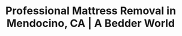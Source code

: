 ---
layout: location.njk
title: Professional Mattress Removal in Mendocino, CA | A Bedder World
description: Expert mattress pickup and disposal in historic Mendocino. Eco-friendly recycling for coastal community. Call 720-263-6094 for next-day service.
permalink: /mattress-removal/california/mendocino/
city: Mendocino
state: California
stateSlug: california
tier: 3
coordinates:
  lat: 39.3074
  lng: -123.7958
pricing:
  startingPrice: 125
  single: 125
  queen: 155
  king: 180
  boxSpring: 30
neighborhoods:
  - name: "Mendocino Village"
    zipCodes: ["95460"]
  - name: "Mendocino Headlands"
    zipCodes: ["95460"]
  - name: "Big River Beach Area"
    zipCodes: ["95460"]
  - name: "Kelley House Historic District"
    zipCodes: ["95460"]
  - name: "Ford House Area"
    zipCodes: ["95460"]
  - name: "Mendocino Bluffs"
    zipCodes: ["95460"]
  - name: "Little River Junction"
    zipCodes: ["95460"]
  - name: "Comptche-Ukiah Road Corridor"
    zipCodes: ["95460"]
  - name: "Caspar Road Area"
    zipCodes: ["95460"]
  - name: "Highway 1 Coastal Corridor"
    zipCodes: ["95460"]
  - name: "Brewery Gulch"
    zipCodes: ["95460"]
  - name: "Heeser Drive"
    zipCodes: ["95460"]
  - name: "Lansing Street Historic Area"
    zipCodes: ["95460"]
  - name: "Main Street Commercial District"
    zipCodes: ["95460"]
  - name: "Ocean View Residential"
    zipCodes: ["95460"]
zipCodes: ["95460"]
recyclingPartners:
  - "Redwood Waste Solutions (Caspar Facility)"
  - "Bye Bye Mattress Program (Mendocino County)"
  - "Mendocino Solid Waste Management Authority"
localRegulations: "Mendocino County requires proper mattress wrapping and licensed hauler coordination. Redwood Waste Solutions accepts mattresses at no charge at Caspar facility. California's mattress stewardship program manages recycling through approved facilities."
nearbyCities:
  - name: "Fort Bragg"
    distance: "10 miles"
    slug: "fort-bragg"
  - name: "Ukiah"
    distance: "44 miles"
    slug: "ukiah"
  - name: "Willits"
    distance: "50 miles"
    slug: "willits"
  - name: "Comptche"
    distance: "14 miles"
    slug: "comptche"
  - name: "Albion"
    distance: "6 miles"
    slug: "albion"
  - name: "Little River"
    distance: "4 miles"
    slug: "little-river"
reviews:
  count: 23
  featured:
    - reviewer: "Patricia M."
      location: "Mendocino Bluffs"
      rating: 5
      text: "Needed old mattress removed from our Victorian cottage before weekend guests arrived. They worked around our narrow hallway and steep stairs without any wall damage. Professional team that understands historic properties."
    - reviewer: "James R."
      location: "Kelley House District"
      rating: 5
      text: "Running a small inn means tight turnaround times. A Bedder World picked up three mattresses during our maintenance window and even swept the rooms afterward. Reliable service for hospitality businesses."
    - reviewer: "Sarah K."
      location: "Highway 1 Corridor"
      rating: 5
      text: "Appreciated their environmental focus since we moved here for the coastal beauty. They explained exactly how the mattresses would be recycled through the county program. Great to support a service that protects our community."
faqs:
  - question: "How quickly can you remove mattresses in Mendocino?"
    answer: "We provide next-day service throughout Mendocino, including the historic village center and coastal residential areas. Our team schedules pickups to accommodate B&B guest schedules and gallery hours."
  - question: "Do you handle Victorian-era property access challenges?"
    answer: "Absolutely. Our experienced team navigates narrow staircases, period doorways, and heritage building requirements. We use protective equipment to prevent damage to historic woodwork and architectural details."
  - question: "What's included in your Mendocino mattress removal service?"
    answer: "Complete removal from any room, stair navigation, vehicle loading, and eco-friendly disposal through Mendocino County's recycling programs. We handle all logistics while protecting your property's historic character."
  - question: "How much does mattress pickup cost in Mendocino?"
    answer: "Pricing starts at $125 for one mattress, $155 for two (most popular), and $180 for three. No hidden fees, and we provide upfront pricing for all Mendocino area properties including coastal and inland locations."
  - question: "Are you licensed to work with historic properties?"
    answer: "Yes, we're fully licensed and insured with specific experience in heritage properties. Our team understands preservation requirements and works carefully around antique furnishings and architectural elements."
  - question: "Do you coordinate with Mendocino County's recycling programs?"
    answer: "We partner with Redwood Waste Solutions and support California's Bye Bye Mattress stewardship program. This ensures maximum material recovery while keeping waste out of coastal environments."
  - question: "Can you accommodate B&B and hospitality business schedules?"
    answer: "Definitely. We schedule around guest check-ins, maintenance windows, and seasonal operations. Many Mendocino hospitality businesses rely on our flexible scheduling for property updates."
  - question: "What areas of Mendocino do you serve?"
    answer: "We serve all of Mendocino including the Victorian Village, Mendocino Headlands area, Big River Beach vicinity, Highway 1 corridor, and surrounding coastal residential zones within the 95460 ZIP code area."
schema:
  "@context": "https://schema.org"
  "@type": "LocalBusiness"
  "name": "A Bedder World Mendocino"
  "image": "https://abedderworld.com/images/service-areas/mendocino-mattress-removal.jpg"
  "telephone": "720-263-6094"
  "email": "info@abedderworld.com"
  "address":
    "@type": "PostalAddress"
    "addressLocality": "Mendocino"
    "addressRegion": "CA"
    "addressCountry": "US"
  "geo":
    "@type": "GeoCoordinates"
    "latitude": 39.3074
    "longitude": -123.7958
  "url": "https://abedderworld.com/mattress-removal/california/mendocino/"
  "areaServed":
    "@type": "City"
    "name": "Mendocino, California"
  "serviceType": "Mattress Removal and Disposal"
  "priceRange": "$125-$180"
  "aggregateRating":
    "@type": "AggregateRating"
    "ratingValue": "4.9"
    "reviewCount": 23
pageContent:
  heroSubtitle: " • Historic Property Specialists • Serving Coastal Victorian Village"
  heroDescription: "A Bedder World provides specialized mattress removal throughout Mendocino's historic Victorian village and coastal residential areas. From century-old inns to artist studios, we handle heritage property access challenges with next-day scheduling and eco-friendly disposal that preserves this treasured coastal community."
  
  aboutService: "Mendocino's unique position as a Victorian-era coastal village creates distinctive mattress disposal needs. The community's 932 residents maintain one of California's most intact 19th-century streetscapes, where many buildings date to the 1850s logging boom. The area attracts retirees (median age 68) seeking coastal preservation lifestyles. Historic properties feature narrow hallways, steep staircases, and century-old doorways that require specialized removal expertise. The community's hospitality sector - numerous B&Bs and boutique inns - drives frequent mattress replacement cycles tied to guest experience standards and heritage building maintenance requirements."
  
  serviceAreasIntro: "Mendocino's coastal geography creates unique access considerations across neighborhoods. The Main Street Commercial District offers the most direct access for efficient removals, while blufftop properties require careful navigation of clifftop locations and seasonal weather exposure. Ford House Area and Kelley House Historic District properties demand extra care around museum-quality architectural details and visitor access coordination."
  
  environmentalImpact: "Mendocino County's commitment to coastal preservation aligns perfectly with responsible mattress disposal practices. The area's connection to California's Bye Bye Mattress stewardship program ensures materials avoid Pacific Ocean contamination through proper recycling channels. Redwood Waste Solutions' Caspar facility provides local processing that prevents illegal dumping along scenic Highway 1, supporting the pristine coastal environment that defines Mendocino's UNESCO World Heritage-caliber landscape."
  
  pricingContext: "Mendocino's hospitality economy and historic property considerations create specific pricing needs. B&B proprietors appreciate transparent pricing that accommodates heritage building access challenges without surprise charges. The community's seasonal tourism patterns demand flexible scheduling that works around guest transitions and cultural events, essential for maintaining the hospitality revenue that sustains this preserved Victorian village."
  
  howItWorksScheduling: "Select timing that works with your B&B guest schedule or historic property maintenance needs. We offer morning and afternoon slots to accommodate hospitality turnovers and heritage building preservation workflows."
  
  howItWorksService: "Our heritage property specialists handle everything from narrow Victorian stair navigation to century-old doorway clearance. We protect architectural details while providing complete mattress removal from any location."
  
  howItWorksDisposal: "All mattresses are transported to approved Mendocino County recycling facilities through Redwood Waste Solutions, supporting coastal environmental protection and California's mattress stewardship program."
  
  sidebarStats:
    mattressesRemoved: 150
---